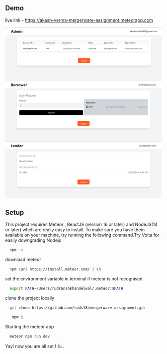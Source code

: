 

## Demo
live link - https://akash-verma-mergerware-assignment.meteorapp.com


![Admin](./imports/assets/Admin.PNG)
![Borrower](./imports/assets/Borrower.PNG)
![Lender](./imports/assets/Lenders.PNG)

## Setup

This project requires Meteor ,  ReactJS (version 16 or later) and NodeJS(14 or later) whch are really easy to install. To make sure you have them available on your machine, try running the following command.Try Volta for easily downgrading Nodejs

```bash
  npm -v
```

download meteor

```bash
  npm curl https://install.meteor.com/ | sh
```

set the environment variable in terminal if meteor is not recognised

```bash
  export PATH=/Users/rudranshkhandelwal/.meteor:$PATH
```

clone the project locally

```bash
  git clone https://github.com/ruds18/mergerware-assignment.git
```


```bash
   npm i 
```

Starting the meteor app

```bash
  meteor npm run dev
```




Yay! now you are all set ! 👍 .


